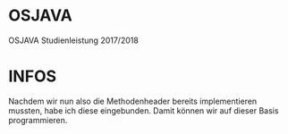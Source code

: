 # OSJAVA
OSJAVA Studienleistung 2017/2018

# INFOS
Nachdem wir nun also die Methodenheader bereits implementieren mussten,
habe ich diese eingebunden. Damit können wir auf dieser Basis programmieren.
